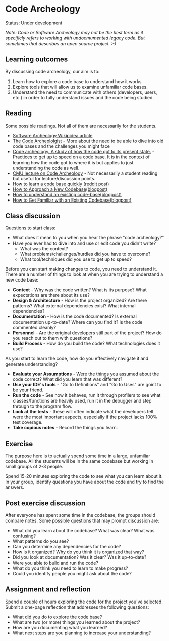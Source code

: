 # Code Archeology

Status: Under development

*Note: Code or Software Archeology may not be the best term as it specificly refers to working with undocmumented legacy code.  But sometimes that describes an open source project. :-)*

## Learning outcomes
By discussing code archeology, our aim is to:

1. Learn how to explore a code base to understand how it works
2. Explore tools that will allow us to examine unfamiliar code bases.
3. Understand the need to communicate with others (developers, users, etc.) in order to fully understand issues and the code being studied.

## Reading
Some possible readings. Not all of them are necessarily for the students.
* [Software Archeology Wikipidea article](https://en.wikipedia.org/wiki/Software_archaeology)
* [The Code Archeololgist](https://www.profocustechnology.com/software-development/the-code-archaeologist/) - More about the need to be able to dive into old code bases and the challenges you might face
* [Code archeology. A study of how the code got to its present state.](https://craiglrock.com/code-archeology/) - Practices to get up to speed on a code base.  It is in the context of learning how the code got to where it is but applies to just understanding the code as well.
* [CMU lecture on Code Archeology](https://cmu-313.github.io/_old/F22/assets/pdfs/04-code-archaeology.pdf) - Not necessarily a student reading but useful for lecture/discussion points.
* [How to learn a code base quickly (reddit post)](https://www.reddit.com/r/learnprogramming/comments/89pjdy/how_to_learn_a_new_codebase_quickly/)
* [How to Approach a New Codebase(blogpost)](https://amberwilson.co.uk/blog/how-to-approach-a-new-codebase/)
* [How to understand an existing code-base(blogpost)](https://medium.com/the-curious-coder/how-to-understand-an-existing-code-base-65989642baae)
* [How to Get Familiar with an Existing Codebase(blogpost)](https://dev.to/isaactony/how-to-get-familiar-with-an-existing-codebase-49k5)


## Class discussion
Questions to start class:
* What does it mean to you when you hear the phrase "code archeology?"
* Have you ever had to dive into and use or edit code you didn't write?  
  * What was the context?
  * What problems/challenges/hurdles did you have to overcome?
  * What tool/techniques did you use to get up to speed?

Before you can start making changes to code, you need to understand it.  There are a number of things to look at when you are trying to understand a new code base:
* **Context** - Why was the code written? What is its purpose? What expectations are there about its use?
* **Design & Architecture** - How is the project organized?  Are there patterns?  What external dependencies exist?  What internal dependencies?
* **Documentation** - How is the code documented?  Is external documentation up-to-date?  Where can you find it?  Is the code commented cleanly?
* **Personnel** - Are the original developers still part of the project?  How do you reach out to them with questions?
* **Build Process** - How do you build the code?  What technologies does it use?

As you start to learn the code, how do you effectively navigate it and generate understanding?
* **Evaluate your Assumptions** - Were the things you assumed about the code correct?  What did you learn that was different?
* **Use your IDE's tools** - "Go to Definitions" and "Go to Uses" are goint to be your friend.
* **Run the code** - See how it behaves, run it through profilers to see what classes/functions are heavily used, run it in the debugger and step through to the program flow.
* **Look at the tests** - these will often indicate what the developers felt were the most important aspects, especially if the project lacks 100% test coverage.
* **Take copious notes** - Record the things you learn.


## Exercise
The purpose here is to actually spend some time in a large, unfamiliar codebase.  All the students will be in the same codebase but working in small groups of 2-3 people.  

Spend 15-20 minutes exploring the code to see what you can learn about it.  In your group, identify questions you have about the code and try to find the answers.

## Post exercise discussion
After everyone has spent some time in the codebase, the groups should compare notes.  Some possible questions that may prompt discussion are:
* What did you learn about the codebase?  What was clear?  What was confusing?
* What patterns do you see?
* Can you determine any dependencies for the code?
* How is it organized?  Why do you think it is organized that way?
* Did you look at documentation?  Was it clear? Was it up-to-date?
* Were you able to build and run the code?
* What do you think you need to learn to make progress?
* Could you identify people you might ask about the code?


## Assignment and reflection
Spend a couple of hours exploring the code for the project you've selected.  Submit a one-page reflection that addresses the following questions:
* What did you do to explore the code base?
* What are two (or more) things you learned about the project?
* How are you documenting what you learned?
* What next steps are you planning to increase your understanding? 
